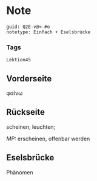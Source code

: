 # Note
```
guid: Q2E-v@<-#o
notetype: Einfach + Eselsbrücke
```

### Tags
```
Lektion45
```

## Vorderseite
φαίνω

## Rückseite
scheinen, leuchten;<div><i>MP:</i> erscheinen, offenbar werden</div>

## Eselsbrücke
Phänomen
